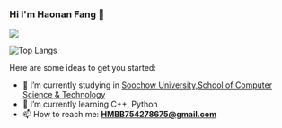 ### Hi I'm Haonan Fang 👋

![](https://github-readme-stats.vercel.app/api?username=Neon-Rainbow&show_icons=true&theme=radical)

![Top Langs](https://github-readme-stats.vercel.app/api/top-langs/?username=Neon-Rainbow&layout=compact&theme=tokyonight)

Here are some ideas to get you started:

- 🔭 I’m currently studying in [Soochow University,School of Computer Science & Technology](http://scst.suda.edu.cn)
- 🌱 I’m currently learning C++, Python
- 📫 How to reach me: **HMBB754278675@gmail.com**

